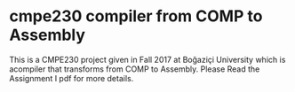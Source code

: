 # cmpe230 compiler from COMP to Assembly
This is a CMPE230 project given in Fall 2017 at Boğaziçi University which is acompiler that transforms from COMP to Assembly.
Please Read the Assignment I pdf for more details.
